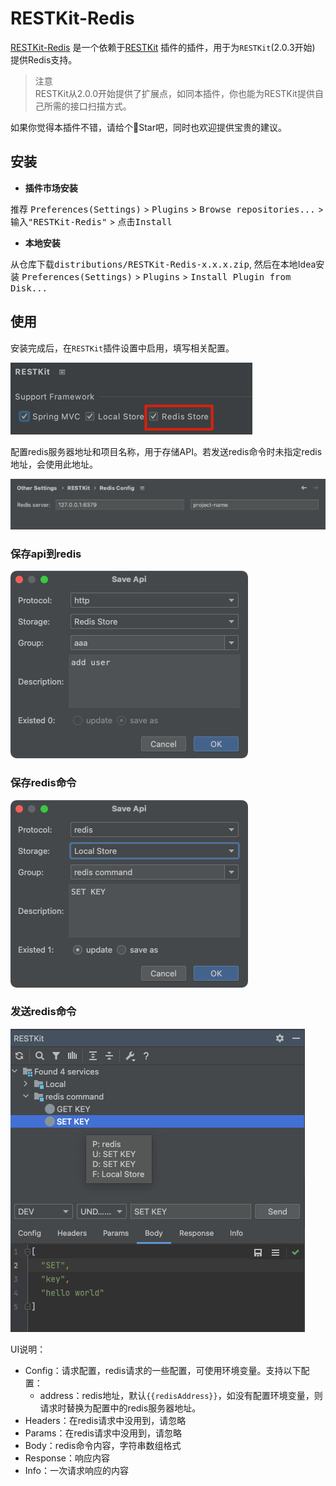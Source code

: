 # RESTKit-Redis

[RESTKit-Redis](#) 是一个依赖于[RESTKit](https://plugins.jetbrains.com/plugin/14723-restkit) 插件的插件，用于为`RESTKit`(2.0.3开始) 提供Redis支持。

> 注意  
> RESTKit从2.0.0开始提供了扩展点，如同本插件，你也能为RESTKit提供自己所需的接口扫描方式。

如果你觉得本插件不错，请给个🌟Star吧，同时也欢迎提供宝贵的建议。

## 安装
- **插件市场安装**

推荐 <kbd>Preferences(Settings)</kbd> > <kbd>Plugins</kbd> > <kbd>Browse repositories...</kbd> > <kbd>输入"RESTKit-Redis"</kbd> > <kbd>点击Install</kbd>

- **本地安装**

从仓库下载<kbd>distributions/RESTKit-Redis-x.x.x.zip</kbd>, 然后在本地Idea安装 <kbd>Preferences(Settings)</kbd> > <kbd>Plugins</kbd> > <kbd>Install Plugin from Disk...</kbd>

## 使用
安装完成后，在`RESTKit`插件设置中启用，填写相关配置。

![enable](./.images/setting.png)

配置redis服务器地址和项目名称，用于存储API。若发送redis命令时未指定redis地址，会使用此地址。

![enable](./.images/address_config.png)


### 保存api到redis

![enable](./.images/save_api_to_redis.png)

### 保存redis命令

![enable](./.images/save_redis_command.png)

### 发送redis命令

![enable](./.images/send_redis_command.png)

UI说明：

- Config：请求配置，redis请求的一些配置，可使用环境变量。支持以下配置： 
  - address：redis地址，默认`{{redisAddress}}`，如没有配置环境变量，则请求时替换为配置中的redis服务器地址。
- Headers：在redis请求中没用到，请忽略
- Params：在redis请求中没用到，请忽略
- Body：redis命令内容，字符串数组格式
- Response：响应内容
- Info：一次请求响应的内容